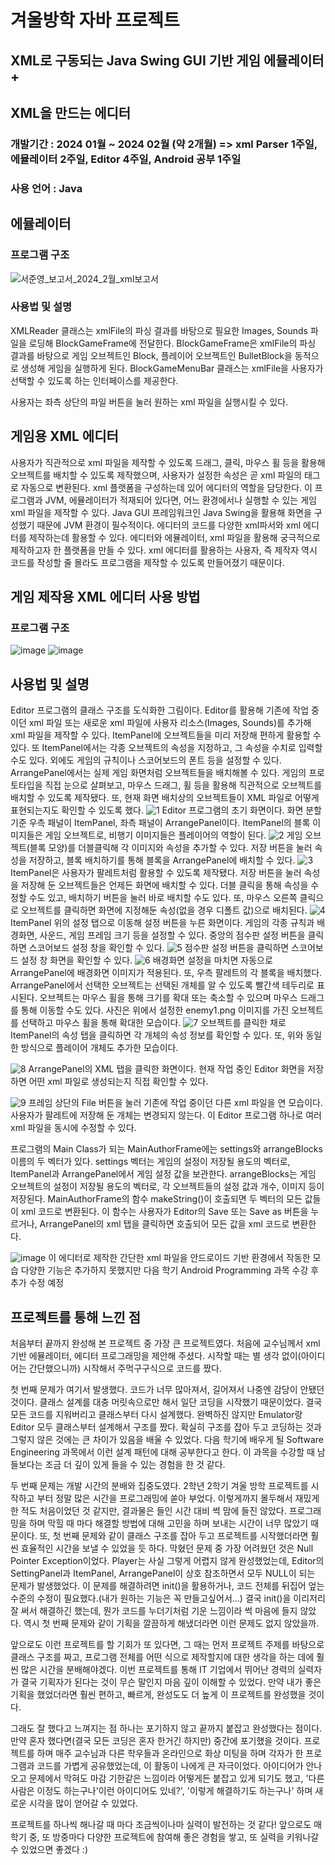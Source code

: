 # 겨울방학 자바 프로젝트

## XML로 구동되는 Java Swing GUI 기반 게임 에뮬레이터 +
## XML을 만드는 에디터

### 개발기간 : 2024 01월 ~ 2024 02월 (약 2개월) => xml Parser 1주일, 에뮬레이터 2주일, Editor 4주일, Android 공부 1주일
### 사용 언어 : Java



## 에뮬레이터
### 프로그램 구조
![서준영_보고서_2024_2월_xml보고서](https://github.com/Jun-Young-Seo/JAVA_SwingGUI_XML_Game_Emulator_And_Editor/assets/128452954/219b89ef-49e7-4fd4-94a9-344fe92aee94)
### 사용법 및 설명
XMLReader 클래스는 xmlFile의 파싱 결과를 바탕으로 필요한 Images, Sounds 파일을 로딩해 BlockGameFrame에 전달한다. BlockGameFrame은 xmlFile의 파싱 결과를 바탕으로 게임 오브젝트인 Block, 플레이어 
오브젝트인 BulletBlock을 동적으로 생성해 게임을 실행하게 된다. BlockGameMenuBar 클래스는 xmlFile을 사용자가 선택할 수 있도록 하는 인터페이스를 제공한다.

사용자는 좌측 상단의 파일 버튼을 눌러 원하는 xml 파일을 실행시킬 수 있다.


## 게임용 XML 에디터
사용자가 직관적으로 xml 파일을 제작할 수 있도록 드래그, 클릭, 마우스 휠 등을 활용해 오브젝트를 배치할 수 있도록 제작했으며, 사용자가 설정한 속성은 곧 xml 파일의 태그로 자동으로 변환된다.
 xml 플랫폼을 구성하는데 있어 에디터의 역할을 담당한다. 이 프로그램과 JVM, 에뮬레이터가 적재되어 있다면, 어느 환경에서나 실행할 수 있는 게임 xml 파일을 제작할 수 있다. Java GUI 프레임워크인 Java Swing을 활용해 화면을 구성했기 때문에 JVM 환경이 필수적이다.
 에디터의 코드를 다양한 xml파서와 xml 에디터를 제작하는데 활용할 수 있다. 에디터와 에뮬레이터, xml 파일을 활용해 궁극적으로 제작하고자 한 플랫폼을 만들 수 있다. xml 에디터를 활용하는 사용자, 즉 제작자 역시 코드를 작성할 줄 몰라도 프로그램을 제작할 수 있도록 만들어졌기 때문이다.


## 게임 제작용 XML 에디터 사용 방법
### 프로그램 구조
![image](https://github.com/Jun-Young-Seo/JAVA_SwingGUI_XML_Game_Emulator_And_Editor/assets/128452954/56c6794f-7a4e-4ccd-b1e6-359c794ae446)
![image](https://github.com/Jun-Young-Seo/JAVA_SwingGUI_XML_Game_Emulator_And_Editor/assets/128452954/dc0a5fc4-cc31-423e-8b11-88851d7635aa)


## 사용법 및 설명
Editor 프로그램의 클래스 구조를 도식화한 그림이다. Editor를 활용해 기존에 작업 중이던 xml 파일 또는 새로운 xml 파일에 사용자 리소스(Images, Sounds)를 추가해 xml 파일을 제작할 수 있다. ItemPanel에 오브젝트들을 미리 저장해 편하게 활용할 수 있다. 또 ItemPanel에서는 각종 오브젝트의 속성을 지정하고, 그 속성을 수치로 입력할 수도 있다. 외에도 게임의 규칙이나 스코어보드의 폰트 등을 설정할 수 있다.
ArrangePanel에서는 실제 게임 화면처럼 오브젝트들을 배치해볼 수 있다. 게임의 프로토타입을 직접 눈으로 살펴보고, 마우스 드래그, 휠 등을 활용해 직관적으로 오브젝트를 배치할 수 있도록 제작됐다. 또, 현재 화면 배치상의 오브젝트들이 XML 파일로 어떻게 표현되는지도 확인할 수 있도록 했다.
![1](https://github.com/Jun-Young-Seo/JAVA_SwingGUI_XML_Game_Emulator_And_Editor/assets/128452954/977e4c3f-deb9-4e2e-a79b-4d98f30069a5)
Editor 프로그램의 초기 화면이다. 화면 분할 기준 우측 패널이 ItemPanel, 좌측 패널이 ArrangePanel이다. ItemPanel의 블록 이미지들은 게임 오브젝트로, 비행기 이미지들은 플레이어의 역할이 된다.
![2](https://github.com/Jun-Young-Seo/JAVA_SwingGUI_XML_Game_Emulator_And_Editor/assets/128452954/6b83da0d-ceee-412a-b3a5-bfeba7d3355c)
게임 오브젝트(블록 모양)를 더블클릭해 각 이미지와 속성을 추가할 수 있다. 저장 버튼을 눌러 속성을 저장하고, 블록 배치하기를 통해 블록을 ArrangePanel에 배치할 수 있다.
![3](https://github.com/Jun-Young-Seo/JAVA_SwingGUI_XML_Game_Emulator_And_Editor/assets/128452954/0c14fef3-942a-4825-833a-d49641845130)
ItemPanel은 사용자가 팔레트처럼 활용할 수 있도록 제작됐다. 저장 버튼을 눌러 속성을 저장해 둔 오브젝트들은 언제든 화면에 배치할 수 있다. 더블 클릭을 통해 속성을 수정할 수도 있고, 배치하기 버튼을 눌러 바로 배치할 수도 있다. 또, 마우스 오른쪽 클릭으로 오브젝트를 클릭하면 화면에 지정해둔 속성(없을 경우 디폴트 값)으로 배치된다.
![4](https://github.com/Jun-Young-Seo/JAVA_SwingGUI_XML_Game_Emulator_And_Editor/assets/128452954/664ac6d2-5288-4240-820b-c973ee802d70)
ItemPanel 위의 설정 탭으로 이동해 설정 버튼을 누른 화면이다. 게임의 각종 규칙과 배경화면, 사운드, 게임 프레임 크기 등을 설정할 수 있다. 중앙의 점수판 설정 버튼을 클릭하면 스코어보드 설정 창을 확인할 수 있다.
![5](https://github.com/Jun-Young-Seo/JAVA_SwingGUI_XML_Game_Emulator_And_Editor/assets/128452954/0f5c0b20-037a-4eac-8b1a-6c3d44e94a40)
점수판 설정 버튼을 클릭하면 스코어보드 설정 창 화면을 확인할 수 있다.
![6](https://github.com/Jun-Young-Seo/JAVA_SwingGUI_XML_Game_Emulator_And_Editor/assets/128452954/325b1787-5bcd-4581-8731-2341f252cfe3)
배경화면 설정을 마치면 자동으로 ArrangePanel에 배경화면 이미지가 적용된다. 또, 우측 팔레트의 각 블록을 배치했다. ArrangePanel에서 선택한 오브젝트는 선택된 개체를 알 수 있도록 빨간색 테두리로 표시된다. 오브젝트는 마우스 휠을 통해 크기를 확대 또는 축소할 수 있으며 마우스 드래그를 통해 이동할 수도 있다. 사진은 위에서 설정한 enemy1.png 이미지를 가진 오브젝트를 선택하고 마우스 휠을 통해 확대한 모습이다.
![7](https://github.com/Jun-Young-Seo/JAVA_SwingGUI_XML_Game_Emulator_And_Editor/assets/128452954/cb877bc2-04d1-4d99-9209-ed3a13633897)
오브젝트를 클릭한 채로 ItemPanel의 속성 탭을 클릭하면 각 개체의 속성 정보를 확인할 수 있다. 또, 위와 동일한 방식으로 플레이어 개체도 추가한 모습이다.

![8](https://github.com/Jun-Young-Seo/JAVA_SwingGUI_XML_Game_Emulator_And_Editor/assets/128452954/bba30ba1-afad-4e20-a6d0-028724924015)
ArrangePanel의 XML 탭을 클릭한 화면이다. 현재 작업 중인 Editor 화면을 저장하면 어떤 xml 파일로 생성되는지 직접 확인할 수 있다. 

![9](https://github.com/Jun-Young-Seo/JAVA_SwingGUI_XML_Game_Emulator_And_Editor/assets/128452954/7f88575e-4933-4bfd-b6de-e0d39313f2e4)
프레임 상단의 File 버튼을 눌러 기존에 작업 중이던 다른 xml 파일을 연 모습이다. 사용자가 팔레트에 저장해 둔 개체는 변경되지 않는다. 이 Editor 프로그램 하나로 여러 xml 파일을 동시에 수정할 수 있다.


프로그램의 Main Class가 되는 MainAuthorFrame에는 settings와 arrangeBlocks 이름의 두 벡터가 있다. settings 벡터는 게임의 설정이 저장될 용도의 벡터로, ItemPanel과 ArrangePanel에서 게임 설정 값을 보관한다. arrangeBlocks는 게임 오브젝트의 설정이 저장될 용도의 벡터로, 각 오브젝트들의 설정 값과 개수, 이미지 등이 저장된다.
 MainAuthorFrame의 함수 makeString()이 호출되면 두 벡터의 모든 값들이 xml 코드로 변환된다. 이 함수는 사용자가 Editor의 Save 또는 Save as 버튼을 누르거나, ArrangePanel의 xml 탭을 클릭하면 호출되어 모든 값을 xml 코드로 변환한다.

![image](https://github.com/Jun-Young-Seo/JAVA_SwingGUI_XML_Game_Emulator_And_Editor/assets/128452954/1f51a2b0-e628-44db-8051-df6101c7d9b4)
이 에디터로 제작한 간단한 xml 파일을 안드로이드 기반 환경에서 작동한 모습
다양한 기능은 추가하지 못했지만 다음 학기 Android Programming 과목 수강 후 추가 수정 예정



## 프로젝트를 통해 느낀 점

처음부터 끝까지 완성해 본 프로젝트 중 가장 큰 프로젝트였다. 처음에 교수님께서 xml 기반 에뮬레이터, 에디터 프로그래밍을 제안해 주셨다. 시작할 때는 별 생각 없이(아이디어는 간단했으니까) 시작해서 주먹구구식으로 코드를 짰다.

첫 번째 문제가 여기서 발생했다. 코드가 너무 많아져서, 길어져서 나중엔 감당이 안됐던 것이다. 클래스 설계를 대충 머릿속으로만 해서 일단 코딩을 시작했기 때문이었다.
결국 모든 코드를 지워버리고 클래스부터 다시 설계했다. 완벽하진 않지만 Emulator랑 Editor 모두 클래스부터 설계해서 구조를 짰다. 확실히 구조를 잡아 두고 코딩하는 것과 그렇지 않은 것에는 큰 차이가 있음을 배울 수 있었다.
다음 학기에 배우게 될 Software Engineering 과목에서 이런 설계 패턴에 대해 공부한다고 한다. 이 과목을 수강할 때 남들보다는 조금 더 깊이 있게 들을 수 있는 경험을 한 것 같다.

두 번째 문제는 개발 시간의 분배와 집중도였다. 2학년 2학기 겨울 방학 프로젝트를 시작하고 부터 정말 많은 시간을 프로그래밍에 쏟아 부었다. 이렇게까지 몰두해서 재밌게 한 적도 처음이었던 것 같지만, 결과물은 들인 시간 대비 썩 맘에 들진 않았다. 
프로그래밍을 하며 막힐 때 마다 해결할 방법에 대해 고민을 하며 보내는 시간이 너무 많았기 때문이다. 또, 첫 번째 문제와 같이 클래스 구조를 잡아 두고 프로젝트를 시작했더라면 훨씬 효율적인 시간을 보낼 수 있었을 듯 하다.
막혔던 문제 중 가장 어려웠던 것은 Null Pointer Exception이었다. Player는 사실 그렇게 어렵지 않게 완성했었는데,
Editor의 SettingPanel과 ItemPanel, ArrangePanel이 상호 참조하면서 모두 NULL이 되는 문제가 발생했었다. 이 문제를 해결하려면 init()을 활용하거나, 코드 전체를 뒤집어 엎는 수준의 수정이 필요했다.(내가 원하는 기능은 꼭 만들고싶어서...)
결국 init()을 이리저리 잘 써서 해결하긴 했는데, 뭔가 코드를 누더기처럼 기운 느낌이라 썩 마음에 들지 않았다. 역시 첫 번째 문제와 같이 기획을 깔끔하게 해냈더라면 이런 문제도 없지 않았을까.

앞으로도 이런 프로젝트를 할 기회가 또 있다면, 그 때는 먼저 프로젝트 주제를 바탕으로 클래스 구조를 짜고, 프로그램 전체를 어떤 식으로 제작할지에 대한 생각을 하는 데에 훨씬 많은 시간을 분배해야겠다. 이번 프로젝트를 통해
IT 기업에서 뛰어난 경력의 실력자가 결국 기획자가 된다는 것이 무슨 말인지 마음 깊이 이해할 수 있었다. 만약 내가 좋은 기획을 했었더라면 훨씬 편하고, 빠르게, 완성도도 더 높게 이 프로젝트를 완성했을 것이다.


그래도 잘 했다고 느껴지는 점 하나는 포기하지 않고 끝까지 붙잡고 완성했다는 점이다. 만약 혼자 했다면(결국 모든 코딩은 혼자 한거긴 하지만) 중간에 포기했을 것이다. 프로젝트를 하며 매주 교수님과 다른 학우들과
온라인으로 화상 미팅을 하며 각자가 한 프로그램과 코드를 가볍게 공유했었는데, 이 활동이 나에게 큰 자극이었다. 아이디어가 안나오고 문제에서 막혀도 마감 기한같은 느낌이라 어떻게든 붙잡고 있게 되기도 했고, '다른 사람은 이정도 하는구나'이런 아이디어도 있네?', '이렇게 해결하기도 하는구나' 하며 새로운 시각을 많이 얻어갈 수 있었다.


프로젝트를 하나씩 해나갈 때 마다 조금씩이나마 실력이 발전하는 것 같다! 앞으로도 매 학기 중, 또 방중마다 다양한 프로젝트에 참여해 좋은 경험을 쌓고, 또 실력을 키워나갈 수 있었으면 좋겠다 :)
